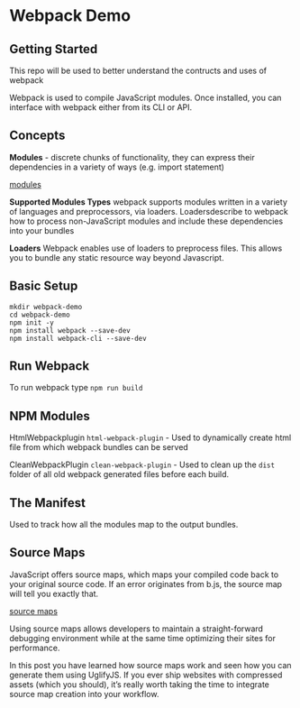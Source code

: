 Webpack Demo
=======

## Getting Started

This repo will be used to better understand the contructs and uses of webpack 

Webpack is used to compile JavaScript modules. Once installed, you can interface with webpack either from its CLI or API.

## Concepts

**Modules** - discrete chunks of functionality, they can express their dependencies in a variety of ways (e.g. import statement)

 [modules](https://webpack.js.org/concepts/modules/)

**Supported Modules Types**
webpack supports modules written in a variety of languages and preprocessors, via loaders. Loadersdescribe to webpack how to process non-JavaScript modules and include these dependencies into your bundles

**Loaders**
Webpack enables use of loaders to preprocess files. This allows you to bundle any static resource way beyond Javascript.

## Basic Setup

```
mkdir webpack-demo
cd webpack-demo
npm init -y
npm install webpack --save-dev
npm install webpack-cli --save-dev
```

## Run Webpack

To run webpack type
`npm run build`

## NPM Modules
HtmlWebpackplugin `html-webpack-plugin` - Used to dynamically create html file from which webpack bundles can be served

CleanWebpackPlugin `clean-webpack-plugin` - Used to clean up the `dist` folder of all old webpack generated files before each build.

## The Manifest 
Used to track how all the modules map to the output bundles.

## Source Maps

JavaScript offers source maps, which maps your compiled code back to your original source code. If an error originates from b.js, the source map will tell you exactly that.

 [source maps](https://blog.teamtreehouse.com/introduction-source-maps)

Using source maps allows developers to maintain a straight-forward debugging environment while at the same time optimizing their sites for performance.

In this post you have learned how source maps work and seen how you can generate them using UglifyJS. If you ever ship websites with compressed assets (which you should), it’s really worth taking the time to integrate source map creation into your workflow.
